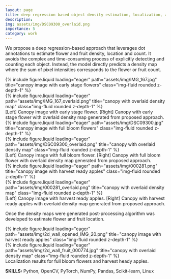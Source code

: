 ```yaml
---
layout: page
title: deep regression based object density estimation, localization, and counting
description:
img: assets/img/DSC09300_overlaid.png
importance: 5
category: work
---
```

We propose a deep regression-based approach that leverages dot annotations to estimate flower and fruit density, location and count. It avoids the complex and time-consuming process of explicitly detecting and counting each object. Instead, the model directly predicts a density map where the sum of pixel intensities corresponds to the flower or fruit count.

<div class="row">
    <div class="col-sm mt-3 mt-md-0">
        {% include figure.liquid loading="eager" path="assets/img/IMG_167.jpg" title="canopy image with early stage flowers" class="img-fluid rounded z-depth-1" %}
    </div>
    <div class="col-sm mt-3 mt-md-0">
        {% include figure.liquid loading="eager" path="assets/img/IMG_167_overlaid.png" title="canopy with overlaid density map" class="img-fluid rounded z-depth-1" %}
    </div>
</div>
<div class="caption">
    [Left] Canopy image with early stage flower. [Right] Canopy with early stage flower with overlaid density map generated from proposed approach.
</div>

<div class="row">
    <div class="col-sm mt-3 mt-md-0">
        {% include figure.liquid loading="eager" path="assets/img/DSC09300.jpg" title="canopy image with full bloom flowers" class="img-fluid rounded z-depth-1" %}
    </div>
    <div class="col-sm mt-3 mt-md-0">
        {% include figure.liquid loading="eager" path="assets/img/DSC09300_overlaid.png" title="canopy with overlaid density map" class="img-fluid rounded z-depth-1" %}
    </div>
</div>
<div class="caption">
    [Left] Canopy image with full bloom flower. [Right] Canopy with full bloom flower with overlaid density map generated from proposed approach.
</div>

<div class="row">
    <div class="col-sm mt-3 mt-md-0">
        {% include figure.liquid loading="eager" path="assets/img/000281.png" title="canopy image with harvest ready apples" class="img-fluid rounded z-depth-1" %}
    </div>
    <div class="col-sm mt-3 mt-md-0">
        {% include figure.liquid loading="eager" path="assets/img/000281_overlaid.png" title="canopy with overlaid density map" class="img-fluid rounded z-depth-1" %}
    </div>
</div>
<div class="caption">
    [Left] Canopy image with harvest ready apples. [Right] Canopy with harvest ready apples with overlaid density map generated from proposed approach.
</div>

Once the density maps were generated post-processing algorithm was developed to estimate flower and fruit location.

<div class="row">
    <div class="col-sm mt-3 mt-md-0">
        {% include figure.liquid loading="eager" path="assets/img/2d_wall_opened_IMG_20.png" title="canopy image with harvest ready apples" class="img-fluid rounded z-depth-1" %}
    </div>
    <div class="col-sm mt-3 mt-md-0">
        {% include figure.liquid loading="eager" path="assets/img/2d_wall_fruit_000774.jpg" title="canopy with overlaid density map" class="img-fluid rounded z-depth-1" %}
    </div>
</div>
<div class="caption">
    Localization results for full bloom flowers and harvest heady apples.
</div>

**SKILLS:** Python, OpenCV, PyTorch, NumPy, Pandas, Scikit-learn, Linux